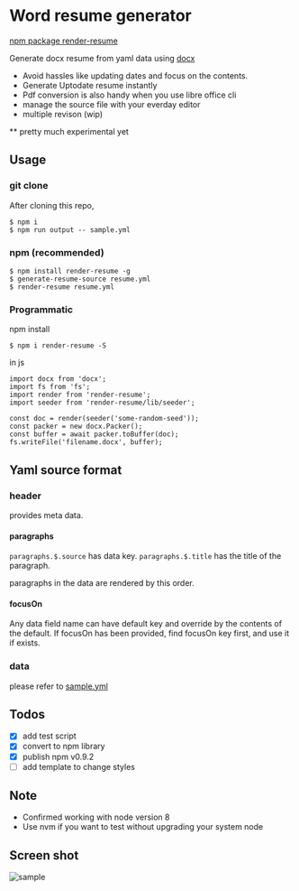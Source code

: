 # Word resume generator

[npm package render-resume](https://www.npmjs.com/package/render-resume)

Generate docx resume from yaml data using [docx](https://github.com/dolanmiu/docx)

* Avoid hassles like updating dates and focus on the contents.
* Generate Uptodate resume instantly
* Pdf conversion is also handy when you use libre office cli
* manage the source file with your everday editor
* multiple revison (wip)

** pretty much experimental yet

## Usage

### git clone

After cloning this repo,
```
$ npm i
$ npm run output -- sample.yml
```

### npm (recommended)

```
$ npm install render-resume -g
$ generate-resume-source resume.yml
$ render-resume resume.yml
```

### Programmatic

npm install

```
$ npm i render-resume -S
```

in js

```
import docx from 'docx';
import fs from 'fs';
import render from 'render-resume';
import seeder from 'render-resume/lib/seeder';

const doc = render(seeder('some-random-seed'));
const packer = new docx.Packer();
const buffer = await packer.toBuffer(doc);
fs.writeFile('filename.docx', buffer);
```

## Yaml source format

### header

provides meta data.

#### paragraphs

`paragraphs.$.source` has data key.
`paragraphs.$.title` has the title of the paragraph.

paragraphs in the data are rendered by this order.

#### focusOn

Any data field name can have default key and override by the contents of the default.
If focusOn has been provided, find focusOn key first, and use it if exists.


### data

please refer to [sample.yml](sample.yml)


## Todos

- [x] add test script
- [x] convert to npm library
- [x] publish npm v0.9.2
- [ ] add template to change styles

## Note

- Confirmed working with node version 8
- Use nvm if you want to test without upgrading your system node

## Screen shot

![sample](https://user-images.githubusercontent.com/5399854/47976379-42b4d200-e106-11e8-800c-4f41ddebb14b.png)
